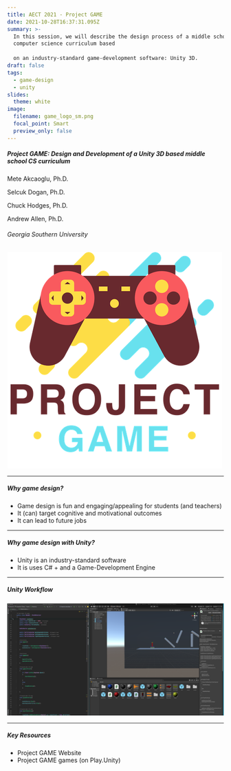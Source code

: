 ```yaml
---
title: AECT 2021 - Project GAME
date: 2021-10-28T16:37:31.095Z
summary: >-
  In this session, we will describe the design process of a middle school
  computer science curriculum based

  on an industry-standard game-development software: Unity 3D.
draft: false
tags:
  - game-design
  - unity
slides:
  theme: white
image:
  filename: game_logo_sm.png
  focal_point: Smart
  preview_only: false
---
```

##### Project GAME: Design and Development of a Unity 3D based middle school CS curriculum

Mete Akcaoglu, Ph.D.

Selcuk Dogan, Ph.D.

Chuck Hodges, Ph.D.


Andrew Allen, Ph.D.

###### Georgia Southern University

![](game_logo_sm.png)

- - -

##### Why game design?

* Game design is fun and engaging/appealing for students (and teachers)
* It (can) target cognitive and motivational outcomes
* It can lead to future jobs 

- - -

##### Why game design with Unity?

* Unity is an industry-standard software
* It is uses C# + and a Game-Development Engine

- - -

##### Unity Workflow

![](screen-shot-2021-11-01-at-10.06.06-am.png)

- - -

##### Key Resources

* Project GAME Website
* Project GAME games (on Play.Unity)